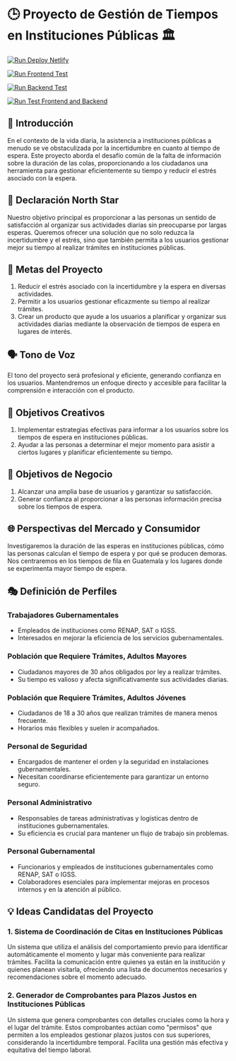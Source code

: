 # 🕒 Proyecto de Gestión de Tiempos en Instituciones Públicas 🏛️

[![Run Deploy Netlify](https://github.com/cor22982/Proyecto_TiempoEspera/actions/workflows/deploy_demon.yml/badge.svg)](https://github.com/cor22982/Proyecto_TiempoEspera/actions/workflows/deploy_demon.yml)

[![Run Frontend Test](https://github.com/cor22982/Proyecto_TiempoEspera/actions/workflows/test_frontend.yml/badge.svg)](https://github.com/cor22982/Proyecto_TiempoEspera/actions/workflows/test_frontend.yml)

[![Run Backend Test](https://github.com/cor22982/Proyecto_TiempoEspera/actions/workflows/test_backend.yml/badge.svg)](https://github.com/cor22982/Proyecto_TiempoEspera/actions/workflows/test_backend.yml)

[![Run Test Frontend and Backend](https://github.com/cor22982/Proyecto_TiempoEspera/actions/workflows/test.yml/badge.svg)](https://github.com/cor22982/Proyecto_TiempoEspera/actions/workflows/test.yml)

## 🌟 Introducción

En el contexto de la vida diaria, la asistencia a instituciones públicas a menudo se ve obstaculizada por la incertidumbre en cuanto al tiempo de espera. Este proyecto aborda el desafío común de la falta de información sobre la duración de las colas, proporcionando a los ciudadanos una herramienta para gestionar eficientemente su tiempo y reducir el estrés asociado con la espera.

## 🚀 Declaración North Star

Nuestro objetivo principal es proporcionar a las personas un sentido de satisfacción al organizar sus actividades diarias sin preocuparse por largas esperas. Queremos ofrecer una solución que no solo reduzca la incertidumbre y el estrés, sino que también permita a los usuarios gestionar mejor su tiempo al realizar trámites en instituciones públicas.

## 🎯 Metas del Proyecto

1. Reducir el estrés asociado con la incertidumbre y la espera en diversas actividades.
2. Permitir a los usuarios gestionar eficazmente su tiempo al realizar trámites.
3. Crear un producto que ayude a los usuarios a planificar y organizar sus actividades diarias mediante la observación de tiempos de espera en lugares de interés.

## 🗣️ Tono de Voz

El tono del proyecto será profesional y eficiente, generando confianza en los usuarios. Mantendremos un enfoque directo y accesible para facilitar la comprensión e interacción con el producto.

## 🎨 Objetivos Creativos

1. Implementar estrategias efectivas para informar a los usuarios sobre los tiempos de espera en instituciones públicas.
2. Ayudar a las personas a determinar el mejor momento para asistir a ciertos lugares y planificar eficientemente su tiempo.

## 💼 Objetivos de Negocio

1. Alcanzar una amplia base de usuarios y garantizar su satisfacción.
2. Generar confianza al proporcionar a las personas información precisa sobre los tiempos de espera.

## 🌐 Perspectivas del Mercado y Consumidor

Investigaremos la duración de las esperas en instituciones públicas, cómo las personas calculan el tiempo de espera y por qué se producen demoras. Nos centraremos en los tiempos de fila en Guatemala y los lugares donde se experimenta mayor tiempo de espera.

## 🎭 Definición de Perfiles

### Trabajadores Gubernamentales

- Empleados de instituciones como RENAP, SAT o IGSS.
- Interesados en mejorar la eficiencia de los servicios gubernamentales.

### Población que Requiere Trámites, Adultos Mayores

- Ciudadanos mayores de 30 años obligados por ley a realizar trámites.
- Su tiempo es valioso y afecta significativamente sus actividades diarias.

### Población que Requiere Trámites, Adultos Jóvenes

- Ciudadanos de 18 a 30 años que realizan trámites de manera menos frecuente.
- Horarios más flexibles y suelen ir acompañados.

### Personal de Seguridad

- Encargados de mantener el orden y la seguridad en instalaciones gubernamentales.
- Necesitan coordinarse eficientemente para garantizar un entorno seguro.

### Personal Administrativo

- Responsables de tareas administrativas y logísticas dentro de instituciones gubernamentales.
- Su eficiencia es crucial para mantener un flujo de trabajo sin problemas.

### Personal Gubernamental

- Funcionarios y empleados de instituciones gubernamentales como RENAP, SAT o IGSS.
- Colaboradores esenciales para implementar mejoras en procesos internos y en la atención al público.

## 💡 Ideas Candidatas del Proyecto

### 1. Sistema de Coordinación de Citas en Instituciones Públicas

Un sistema que utiliza el análisis del comportamiento previo para identificar automáticamente el momento y lugar más conveniente para realizar trámites. Facilita la comunicación entre quienes ya están en la institución y quienes planean visitarla, ofreciendo una lista de documentos necesarios y recomendaciones sobre el momento adecuado.

### 2. Generador de Comprobantes para Plazos Justos en Instituciones Públicas

Un sistema que genera comprobantes con detalles cruciales como la hora y el lugar del trámite. Estos comprobantes actúan como "permisos" que permiten a los empleados gestionar plazos justos con sus superiores, considerando la incertidumbre temporal. Facilita una gestión más efectiva y equitativa del tiempo laboral.
